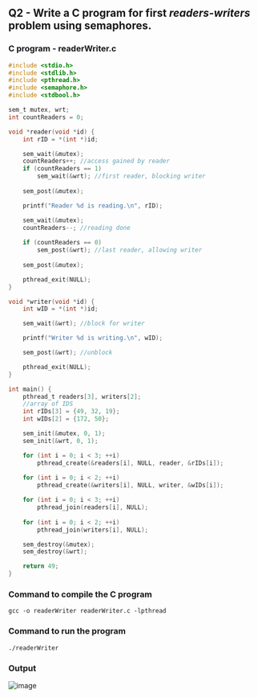 ## Q2 - Write a C program for first _readers-writers_ problem using semaphores.

### C program - **readerWriter.c**

```c
#include <stdio.h>
#include <stdlib.h>
#include <pthread.h>
#include <semaphore.h>
#include <stdbool.h>

sem_t mutex, wrt;
int countReaders = 0;

void *reader(void *id) {
    int rID = *(int *)id;

    sem_wait(&mutex); 
    countReaders++; //access gained by reader
    if (countReaders == 1)
        sem_wait(&wrt); //first reader, blocking writer
        
    sem_post(&mutex);

    printf("Reader %d is reading.\n", rID);

    sem_wait(&mutex);
    countReaders--; //reading done
        
    if (countReaders == 0)
        sem_post(&wrt); //last reader, allowing writer
     
    sem_post(&mutex);

    pthread_exit(NULL);
}

void *writer(void *id) {
    int wID = *(int *)id;

    sem_wait(&wrt); //block for writer

    printf("Writer %d is writing.\n", wID);

    sem_post(&wrt); //unblock

    pthread_exit(NULL);
}

int main() {
    pthread_t readers[3], writers[2];
    //array of IDS
    int rIDs[3] = {49, 32, 19};
    int wIDs[2] = {172, 50};

    sem_init(&mutex, 0, 1);
    sem_init(&wrt, 0, 1);

    for (int i = 0; i < 3; ++i)
        pthread_create(&readers[i], NULL, reader, &rIDs[i]);
    
    for (int i = 0; i < 2; ++i)
        pthread_create(&writers[i], NULL, writer, &wIDs[i]);

    for (int i = 0; i < 3; ++i)
        pthread_join(readers[i], NULL);
    
    for (int i = 0; i < 2; ++i)
        pthread_join(writers[i], NULL);

    sem_destroy(&mutex);
    sem_destroy(&wrt);

    return 49;
}
```

### Command to compile the C program
```shell
gcc -o readerWriter readerWriter.c -lpthread
```

### Command to run the program
```shell
./readerWriter
```

### Output
![image](https://github.com/shrudex/DSE/assets/91502997/ad192c91-8bce-4eb2-b736-349a99bed576)
